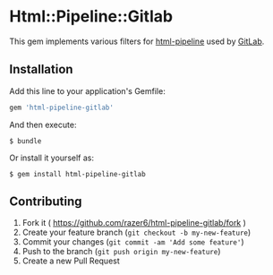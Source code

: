# Html::Pipeline::Gitlab

This gem implements various filters for [html-pipeline](https://github.com/jch/html-pipeline)
 used by [GitLab](https://about.gitlab.com).

## Installation

Add this line to your application's Gemfile:

```ruby
gem 'html-pipeline-gitlab'
```

And then execute:

    $ bundle

Or install it yourself as:

    $ gem install html-pipeline-gitlab

## Contributing

1. Fork it ( https://github.com/razer6/html-pipeline-gitlab/fork )
2. Create your feature branch (`git checkout -b my-new-feature`)
3. Commit your changes (`git commit -am 'Add some feature'`)
4. Push to the branch (`git push origin my-new-feature`)
5. Create a new Pull Request
